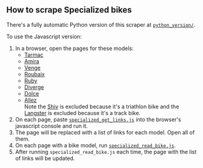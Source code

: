 ## How to scrape Specialized bikes

There's a fully automatic Python version of this scraper at [`python_version/`](python_version).

To use the Javascript version:

1. In a browser, open the pages for these models:
    * [Tarmac](https://www.specialized.com/bikes/road/tarmac)
    * [Amira](https://www.specialized.com/bikes/road/amira)
    * [Venge](https://www.specialized.com/bikes/road/venge)
    * [Roubaix](https://www.specialized.com/bikes/road/roubaix)
    * [Ruby](https://www.specialized.com/bikes/road/ruby)
    * [Diverge](https://www.specialized.com/bikes/road/diverge)
    * [Dolce](https://www.specialized.com/bikes/road/dolce)
    * [Allez](https://www.specialized.com/bikes/road/allez)  
Note the  [Shiv](https://www.specialized.com/bikes/triathlon/shiv) is excluded because it's a triathlon bike and the
[Langster](https://www.specialized.com/bikes/road/langster) is excluded because it's a track bike.
1. On each page, paste [`specialized_get_links.js`](specialized_get_links.js) into the browser's javascript console and run it.
1. The page will be replaced with a list of links for each model. Open all of them.
1. On each page with a bike model, run [`specialized_read_bike.js`](specialized_read_bike.js).
1. After running `specialized_read_bike.js` each time, the page with the list of links will be updated.
